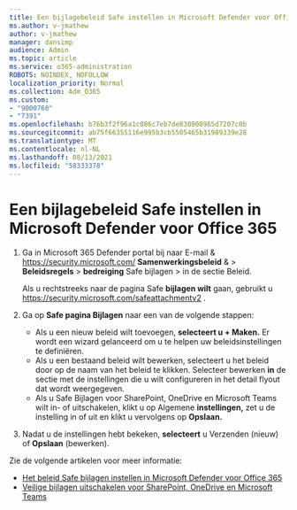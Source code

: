 ```yaml
---
title: Een bijlagebeleid Safe instellen in Microsoft Defender voor Office 365
ms.author: v-jmathew
author: v-jmathew
manager: dansimp
audience: Admin
ms.topic: article
ms.service: o365-administration
ROBOTS: NOINDEX, NOFOLLOW
localization_priority: Normal
ms.collection: Adm_O365
ms.custom:
- "9000760"
- "7391"
ms.openlocfilehash: b76b3f2f96a1c086c7eb7de830908965d7207c0b
ms.sourcegitcommit: ab75f66355116e995b3cb5505465b31989339e28
ms.translationtype: MT
ms.contentlocale: nl-NL
ms.lasthandoff: 08/13/2021
ms.locfileid: "58333378"
---
```

# <a name="set-up-safe-attachment-policies-in-microsoft-defender-for-office-365"></a>Een bijlagebeleid Safe instellen in Microsoft Defender voor Office 365

1. Ga in Microsoft 365 Defender portal bij naar E-mail & <https://security.microsoft.com/> **Samenwerkingsbeleid** & \> **Beleidsregels** \> **bedreiging** Safe bijlagen \>  in  de sectie Beleid.

   Als u rechtstreeks naar de pagina Safe **bijlagen wilt** gaan, gebruikt u <https://security.microsoft.com/safeattachmentv2> .

2. Ga op **Safe pagina Bijlagen** naar een van de volgende stappen:
   - Als u een nieuw beleid wilt toevoegen, **selecteert u + Maken.** Er wordt een wizard gelanceerd om u te helpen uw beleidsinstellingen te definiëren.
   - Als u een bestaand beleid wilt bewerken, selecteert u het beleid door op de naam van het beleid te klikken. Selecteer bewerken **in** de sectie met de instellingen die u wilt configureren in het detail flyout dat wordt weergegeven.
   - Als u Safe Bijlagen voor SharePoint, OneDrive en Microsoft Teams wilt in- of uitschakelen, klikt u op Algemene **instellingen,** zet u de instelling in of uit en klikt u vervolgens op **Opslaan.**

3. Nadat u de instellingen hebt bekeken, **selecteert** u Verzenden (nieuw) of **Opslaan** (bewerken).

Zie de volgende artikelen voor meer informatie:

- [Het beleid Safe bijlagen instellen in Microsoft Defender voor Office 365](https://docs.microsoft.com/microsoft-365/security/office-365-security/set-up-safe-attachments-policies)
- [Veilige bijlagen uitschakelen voor SharePoint, OneDrive en Microsoft Teams](https://docs.microsoft.com/microsoft-365/security/office-365-security/turn-on-mdo-for-spo-odb-and-teams)
